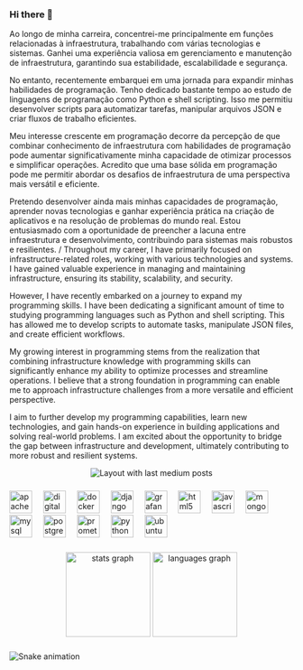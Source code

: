 ### Hi there 👋
Ao longo de minha carreira, concentrei-me principalmente em funções relacionadas à infraestrutura, trabalhando com várias tecnologias e sistemas. Ganhei uma experiência valiosa em gerenciamento e manutenção de infraestrutura, garantindo sua estabilidade, escalabilidade e segurança.

No entanto, recentemente embarquei em uma jornada para expandir minhas habilidades de programação. Tenho dedicado bastante tempo ao estudo de linguagens de programação como Python e shell scripting. Isso me permitiu desenvolver scripts para automatizar tarefas, manipular arquivos JSON e criar fluxos de trabalho eficientes.

Meu interesse crescente em programação decorre da percepção de que combinar conhecimento de infraestrutura com habilidades de programação pode aumentar significativamente minha capacidade de otimizar processos e simplificar operações. Acredito que uma base sólida em programação pode me permitir abordar os desafios de infraestrutura de uma perspectiva mais versátil e eficiente.

Pretendo desenvolver ainda mais minhas capacidades de programação, aprender novas tecnologias e ganhar experiência prática na criação de aplicativos e na resolução de problemas do mundo real. Estou entusiasmado com a oportunidade de preencher a lacuna entre infraestrutura e desenvolvimento, contribuindo para sistemas mais robustos e resilientes. / Throughout my career, I have primarily focused on infrastructure-related roles, working with various technologies and systems. I have gained valuable experience in managing and maintaining infrastructure, ensuring its stability, scalability, and security.

However, I have recently embarked on a journey to expand my programming skills. I have been dedicating a significant amount of time to studying programming languages such as Python and shell scripting. This has allowed me to develop scripts to automate tasks, manipulate JSON files, and create efficient workflows.

My growing interest in programming stems from the realization that combining infrastructure knowledge with programming skills can significantly enhance my ability to optimize processes and streamline operations. I believe that a strong foundation in programming can enable me to approach infrastructure challenges from a more versatile and efficient perspective.

I aim to further develop my programming capabilities, learn new technologies, and gain hands-on experience in building applications and solving real-world problems. I am excited about the opportunity to bridge the gap between infrastructure and development, ultimately contributing to more robust and resilient systems.

<div align="center">
  <img src="https://github-read-medium-git-main.pahlevikun.vercel.app/latest?limit=4" alt="Layout with last medium posts"  />
</div>

###

<div align="left">
  <img src="https://cdn.jsdelivr.net/gh/devicons/devicon/icons/apache/apache-original.svg" height="40" alt="apache logo"  />
  <img width="12" />
  <img src="https://cdn.jsdelivr.net/gh/devicons/devicon/icons/digitalocean/digitalocean-original.svg" height="40" alt="digitalocean logo"  />
  <img width="12" />
  <img src="https://cdn.jsdelivr.net/gh/devicons/devicon/icons/docker/docker-original.svg" height="40" alt="docker logo"  />
  <img width="12" />
  <img src="https://cdn.jsdelivr.net/gh/devicons/devicon/icons/django/django-plain.svg" height="40" alt="django logo"  />
  <img width="12" />
  <img src="https://cdn.jsdelivr.net/gh/devicons/devicon/icons/grafana/grafana-original.svg" height="40" alt="grafana logo"  />
  <img width="12" />
  <img src="https://cdn.jsdelivr.net/gh/devicons/devicon/icons/html5/html5-original.svg" height="40" alt="html5 logo"  />
  <img width="12" />
  <img src="https://cdn.jsdelivr.net/gh/devicons/devicon/icons/javascript/javascript-original.svg" height="40" alt="javascript logo"  />
  <img width="12" />
  <img src="https://cdn.jsdelivr.net/gh/devicons/devicon/icons/mongodb/mongodb-original.svg" height="40" alt="mongodb logo"  />
  <img width="12" />
  <img src="https://cdn.jsdelivr.net/gh/devicons/devicon/icons/mysql/mysql-original.svg" height="40" alt="mysql logo"  />
  <img width="12" />
  <img src="https://cdn.jsdelivr.net/gh/devicons/devicon/icons/postgresql/postgresql-original.svg" height="40" alt="postgresql logo"  />
  <img width="12" />
  <img src="https://cdn.jsdelivr.net/gh/devicons/devicon/icons/prometheus/prometheus-original.svg" height="40" alt="prometheus logo"  />
  <img width="12" />
  <img src="https://cdn.jsdelivr.net/gh/devicons/devicon/icons/python/python-original.svg" height="40" alt="python logo"  />
  <img width="12" />
  <img src="https://cdn.jsdelivr.net/gh/devicons/devicon/icons/ubuntu/ubuntu-plain.svg" height="40" alt="ubuntu logo"  />
</div>

###

###

<div align="center">
  <img src="https://github-readme-stats.vercel.app/api?username=Hebert031&hide_title=false&hide_rank=false&show_icons=true&include_all_commits=true&count_private=true&disable_animations=false&theme=dracula&locale=en&hide_border=false&order=1" height="150" alt="stats graph"  />
  <img src="https://github-readme-stats.vercel.app/api/top-langs?username=Hebert031&locale=en&hide_title=false&layout=compact&card_width=320&langs_count=5&theme=dracula&hide_border=false&order=2" height="150" alt="languages graph"  />
</div>

###

<img src="https://raw.githubusercontent.com/Hebert031/Hebert031/output/snake.svg" alt="Snake animation" />
